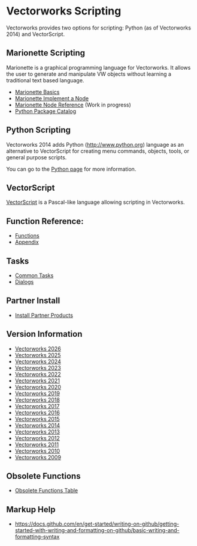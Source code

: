 # Vectorworks Scripting

Vectorworks provides two options for scripting: Python (as of Vectorworks 2014) and VectorScript.

## Marionette Scripting

Marionette is a graphical programming language for Vectorworks. It allows the user to generate and manipulate VW objects without learning a traditional text based language.

* [Marionette Basics](Marionette/pages/Basics.md)
* [Marionette Implement a Node](Marionette/pages/Implement%20a%20Node.md)
* [Marionette Node Reference](Marionette/pages/Node%20Reference.md) (Work in progress)
* [Python Package Catalog](Marionette/pages/Python%20Package%20Catalog.md)

## Python Scripting

Vectorworks 2014 adds Python (http://www.python.org) language as an alternative to VectorScript for creating menu commands, objects, tools, or general purpose scripts.

You can go to the [Python page](Python/README.md) for more information.

## VectorScript

[VectorScript](VectorScript/README.md) is a Pascal-like language allowing scripting in Vectorworks.

## Function Reference:
* [Functions](Function%20Reference/README.md)
* [Appendix](Function%20Reference/Appendix/README.md)

## Tasks

* [Common Tasks](Common/README.md#common-tasks)
* [Dialogs](Common/README.md#dialogs)


## Partner Install

* [Install Partner Products](Common/Partner%20Install/README.md)

## Version Information

* [Vectorworks 2026](Common/Versions/Vectorworks%202026.md)
* [Vectorworks 2025](Common/Versions/Vectorworks%202025.md)
* [Vectorworks 2024](Common/Versions/Vectorworks%202024.md)
* [Vectorworks 2023](Common/Versions/Vectorworks%202023.md)
* [Vectorworks 2022](Common/Versions/Vectorworks%202022.md)
* [Vectorworks 2021](Common/Versions/Vectorworks%202021.md)
* [Vectorworks 2020](Common/Versions/Vectorworks%202020.md)
* [Vectorworks 2019](Common/Versions/Vectorworks%202019.md)
* [Vectorworks 2018](Common/Versions/Vectorworks%202018.md)
* [Vectorworks 2017](Common/Versions/Vectorworks%202017.md)
* [Vectorworks 2016](Common/Versions/Vectorworks%202016.md)
* [Vectorworks 2015](Common/Versions/Vectorworks%202015.md)
* [Vectorworks 2014](Common/Versions/Vectorworks%202014.md)
* [Vectorworks 2013](Common/Versions/Vectorworks%202013.md)
* [Vectorworks 2012](Common/Versions/Vectorworks%202012.md)
* [Vectorworks 2011](Common/Versions/Vectorworks%202011.md)
* [Vectorworks 2010](Common/Versions/Vectorworks%202010.md)
* [Vectorworks 2009](Common/Versions/Vectorworks%202009.md)


## Obsolete Functions

* [Obsolete Functions Table](Common/Versions/Obsolete%20Functions%20Table.md)


## Markup Help

* https://docs.github.com/en/get-started/writing-on-github/getting-started-with-writing-and-formatting-on-github/basic-writing-and-formatting-syntax